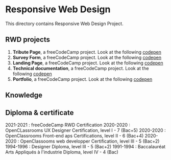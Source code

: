 # Responsive Web Design
This directory contains Responsive Web Design Project.
## RWD projects
1. **Tribute Page**, a freeCodeCamp project. Look at the following [codepen](https://codepen.io/s-manguy/full/PobmXOR)
2. **Survey Form**, a freeCodeCamp project. Look at the following [codepen](https://codepen.io/s-manguy/full/NWbgNYP)
3. **Landing Page**, a freeCodeCamp project. Look at the following [codepen](https://codepen.io/s-manguy/full/BaQGKmx)
4. **Technical documentation**, a freeCodeCamp project. Look at the following [codepen](https://codepen.io/s-manguy/full/bGBjwvx)
5. **Portfolio**, a freeCodeCamp project. Look at the following [codepen](https://codepen.io/s-manguy/full/KKapbzd)


## Knowledge

## Diploma & certificate
2021-2021 : freeCodeCamp RWD Certification
2020-2020 : OpenCLassrooms UX Designer Certification, level I - 7 (Bac+5)
2020-2020 : OpenClassrooms Front-end aps Certifications, level II - 6 (Bac+4)
2020-2020 : OpenClassooms web developper Certification, level III - 5 (Bac+2)
1994-1996 : Designer Diploma, level III - 5 (Bac+2)
1991-1994 : Baccalauréat Arts Appliqués à l'industrie Diploma, level IV - 4 (Bac)
